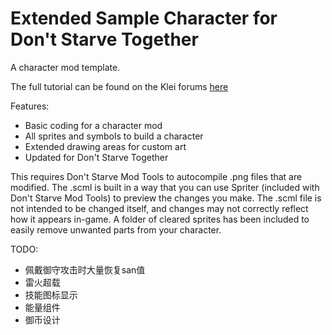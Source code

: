# Extended Sample Character for Don't Starve Together
A character mod template.

The full tutorial can be found on the Klei forums [here](https://forums.kleientertainment.com/forums/topic/46849-tutorial-using-extended-sample-character-template/)

Features:
- Basic coding for a character mod
- All sprites and symbols to build a character
- Extended drawing areas for custom art
- Updated for Don't Starve Together

This requires Don't Starve Mod Tools to autocompile .png files that are modified.
The .scml is built in a way that you can use Spriter (included with Don't Starve Mod Tools) to preview the changes you make. The .scml file is not intended to be changed itself, and changes may not correctly reflect how it appears in-game.
A folder of cleared sprites has been included to easily remove unwanted parts from your character.

TODO:
- 佩戴御守攻击时大量恢复san值
- 雷火超载
- 技能图标显示
- 能量组件
- 御币设计


